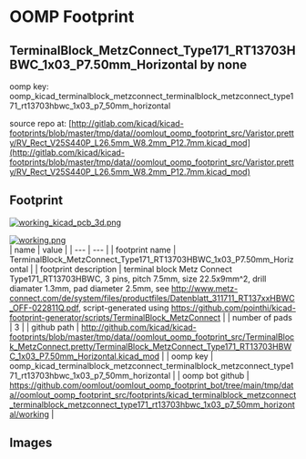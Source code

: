 # OOMP Footprint  
## TerminalBlock_MetzConnect_Type171_RT13703HBWC_1x03_P7.50mm_Horizontal  by none  
  
oomp key: oomp_kicad_terminalblock_metzconnect_terminalblock_metzconnect_type171_rt13703hbwc_1x03_p7_50mm_horizontal  
  
source repo at: [http://gitlab.com/kicad/kicad-footprints/blob/master/tmp/data//oomlout_oomp_footprint_src/Varistor.pretty/RV_Rect_V25S440P_L26.5mm_W8.2mm_P12.7mm.kicad_mod](http://gitlab.com/kicad/kicad-footprints/blob/master/tmp/data//oomlout_oomp_footprint_src/Varistor.pretty/RV_Rect_V25S440P_L26.5mm_W8.2mm_P12.7mm.kicad_mod)  
## Footprint  
  
[![working_kicad_pcb_3d.png](working_kicad_pcb_3d_600.png)](working_kicad_pcb_3d.png)  
  
[![working.png](working_600.png)](working.png)  
| name | value | 
| --- | --- | 
| footprint name | TerminalBlock_MetzConnect_Type171_RT13703HBWC_1x03_P7.50mm_Horizontal | 
| footprint description | terminal block Metz Connect Type171_RT13703HBWC, 3 pins, pitch 7.5mm, size 22.5x9mm^2, drill diamater 1.3mm, pad diameter 2.5mm, see http://www.metz-connect.com/de/system/files/productfiles/Datenblatt_311711_RT137xxHBWC_OFF-022811Q.pdf, script-generated using https://github.com/pointhi/kicad-footprint-generator/scripts/TerminalBlock_MetzConnect | 
| number of pads | 3 | 
| github path | http://github.com/kicad/kicad-footprints/blob/master/tmp/data//oomlout_oomp_footprint_src/TerminalBlock_MetzConnect.pretty/TerminalBlock_MetzConnect_Type171_RT13703HBWC_1x03_P7.50mm_Horizontal.kicad_mod | 
| oomp key | oomp_kicad_terminalblock_metzconnect_terminalblock_metzconnect_type171_rt13703hbwc_1x03_p7_50mm_horizontal | 
| oomp bot github | https://github.com/oomlout/oomlout_oomp_footprint_bot/tree/main/tmp/data//oomlout_oomp_footprint_src/footprints/kicad_terminalblock_metzconnect_terminalblock_metzconnect_type171_rt13703hbwc_1x03_p7_50mm_horizontal/working | 
## Images  
